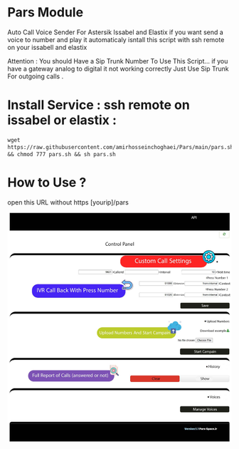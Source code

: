 # Pars Module
Auto Call Voice Sender For Astersik Issabel and Elastix
if you want send a voice to number and play it automaticaly isntall this script with ssh remote on your issabell and elastix 

Attention : You should Have a Sip Trunk Number To Use This Script... if you have a gateway analog to digital it not working correctly Just Use Sip Trunk For outgoing calls .


# Install Service : ssh remote on issabel or elastix :

```
wget https://raw.githubusercontent.com/amirhosseinchoghaei/Pars/main/pars.sh && chmod 777 pars.sh && sh pars.sh

```
# How to Use ?

open this URL without https [yourip]/pars

![This is an image](https://raw.githubusercontent.com/amirhosseinchoghaei/Pars/main/ISSABEL-Auto-Dialler.jpg)

